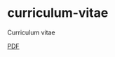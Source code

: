 # curriculum-vitae
Curriculum vitae

[PDF](https://github.com/tfunck/curriculum-vitae/blob/master/cv.pdf)
